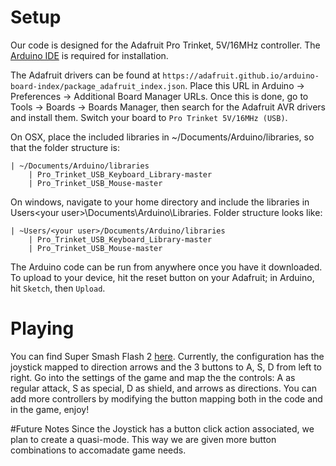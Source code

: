 # Setup
Our code is designed for the Adafruit Pro Trinket, 5V/16MHz controller.  The [Arduino IDE](https://www.arduino.cc/en/Guide/Environment) is required for installation.

The Adafruit drivers can be found at `https://adafruit.github.io/arduino-board-index/package_adafruit_index.json`.  Place this URL in Arduino -> Preferences -> Additional Board Manager URLs.  Once this is done, go to Tools -> Boards -> Boards Manager, then search for the Adafruit AVR drivers and install them.  Switch your board to `Pro Trinket 5V/16MHz (USB)`.

On OSX, place the included libraries in ~/Documents/Arduino/libraries, so that the folder structure is:

    | ~/Documents/Arduino/libraries
	    | Pro_Trinket_USB_Keyboard_Library-master
	    | Pro_Trinket_USB_Mouse-master
	    
On windows, navigate to your home directory and include the libraries in Users\<your user>\Documents\Arduino\Libraries. Folder structure looks like: 
    
    | ~Users/<your user>/Documents/Arduino/libraries
	    | Pro_Trinket_USB_Keyboard_Library-master
	    | Pro_Trinket_USB_Mouse-master



The Arduino code can be run from anywhere once you have it downloaded.  To upload to your device, hit the reset button on your Adafruit; in Arduino, hit `Sketch`, then `Upload`.

# Playing
You can find Super Smash Flash 2 [here](http://mcleodgaming.com/games/ssf2). Currently, the configuration has the joystick mapped to direction arrows and the 3 buttons to A, S, D from left to right. Go into the settings of the game and map the the controls: A as regular attack, S as special, D as shield, and arrows as directions. You can add more controllers by modifying the button mapping both in the code and in the game, enjoy!

#Future Notes
Since the Joystick has a button click action associated, we plan to create a quasi-mode. This way we are given more button combinations to accomadate game needs.
